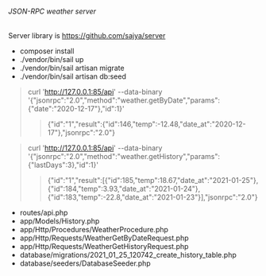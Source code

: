 ###### JSON-RPC weather server

Server library is https://github.com/sajya/server

* composer install
* ./vendor/bin/sail up
* ./vendor/bin/sail artisan migrate
* ./vendor/bin/sail artisan db:seed

> curl 'http://127.0.0.1:85/api' --data-binary '{"jsonrpc":"2.0","method":"weather.getByDate","params":{"date":"2020-12-17"},"id":1}'
>>{"id":"1","result":{"id":146,"temp":-12.48,"date_at":"2020-12-17"},"jsonrpc":"2.0"}

> curl 'http://127.0.0.1:85/api' --data-binary '{"jsonrpc":"2.0","method":"weather.getHistory","params":{"lastDays":3},"id":1}'
>> {"id":"1","result":[{"id":185,"temp":18.67,"date_at":"2021-01-25"},{"id":184,"temp":3.93,"date_at":"2021-01-24"},{"id":183,"temp":-22.8,"date_at":"2021-01-23"}],"jsonrpc":"2.0"}

* routes/api.php
* app/Models/History.php
* app/Http/Procedures/WeatherProcedure.php 
* app/Http/Requests/WeatherGetByDateRequest.php
* app/Http/Requests/WeatherGetHistoryRequest.php
* database/migrations/2021_01_25_120742_create_history_table.php
* database/seeders/DatabaseSeeder.php

